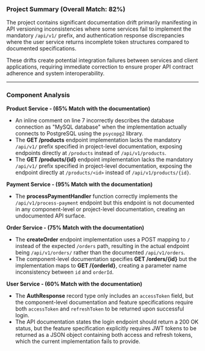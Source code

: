 ### Project Summary (Overall Match: 82%)

The project contains significant documentation drift primarily manifesting in API versioning inconsistencies where some services fail to implement the mandatory `/api/v1/` prefix, and authentication response discrepancies where the user service returns incomplete token structures compared to documented specifications.

These drifts create potential integration failures between services and client applications, requiring immediate correction to ensure proper API contract adherence and system interoperability.

***

### Component Analysis

**Product Service - (65% Match with the documentation)**

* An inline comment on line 7 incorrectly describes the database connection as "MySQL database" when the implementation actually connects to PostgreSQL using the `psycopg2` library.
* The **GET /products** endpoint implementation lacks the mandatory `/api/v1/` prefix specified in project-level documentation, exposing endpoints directly at `/products` instead of `/api/v1/products`.
* The **GET /products/{id}** endpoint implementation lacks the mandatory `/api/v1/` prefix specified in project-level documentation, exposing the endpoint directly at `/products/<id>` instead of `/api/v1/products/{id}`.

**Payment Service - (95% Match with the documentation)**

* The **processPaymentHandler** function correctly implements the `/api/v1/process-payment` endpoint but this endpoint is not documented in any component-level or project-level documentation, creating an undocumented API surface.

**Order Service - (75% Match with the documentation)**

* The **createOrder** endpoint implementation uses a POST mapping to `/` instead of the expected `/orders` path, resulting in the actual endpoint being `/api/v1/orders/` rather than the documented `/api/v1/orders`.
* The component-level documentation specifies **GET /orders/{id}** but the implementation maps to **GET /{orderId}**, creating a parameter name inconsistency between `id` and `orderId`.

**User Service - (60% Match with the documentation)**

* The **AuthResponse** record type only includes an `accessToken` field, but the component-level documentation and feature specifications require both `accessToken` and `refreshToken` to be returned upon successful login.
* The API documentation states the login endpoint should return a 200 OK status, but the feature specification explicitly requires JWT tokens to be returned as a JSON object containing both access and refresh tokens, which the current implementation fails to provide.
